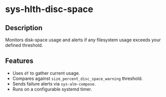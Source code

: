 # sys-hlth-disc-space

## Description
Monitors disk-space usage and alerts if any filesystem usage exceeds your defined threshold.

## Features
- Uses `df` to gather current usage.
- Compares against `size_percent_disc_space_warning` threshold.
- Sends failure alerts via `sys-alm-compose`.
- Runs on a configurable systemd timer.
